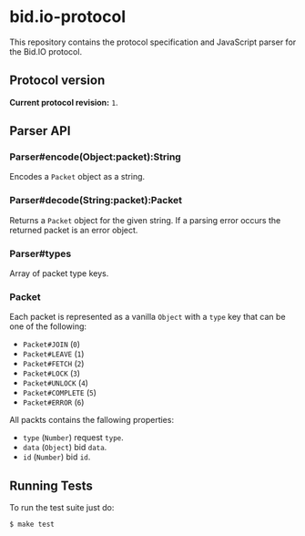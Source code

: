 
# bid.io-protocol

  This repository contains the protocol specification and JavaScript
  parser for the Bid.IO protocol.

## Protocol version

  **Current protocol revision:** `1`.

## Parser API

### Parser#encode(Object:packet):String

  Encodes a `Packet` object as a string.

### Parser#decode(String:packet):Packet

  Returns a `Packet` object for the given string. If a parsing error
  occurs the returned packet is an error object.

### Parser#types

  Array of packet type keys.

### Packet

  Each packet is represented as a vanilla `Object` with a
  `type` key that can be one of the following:

  - `Packet#JOIN` (`0`)
  - `Packet#LEAVE` (`1`)
  - `Packet#FETCH` (`2`)
  - `Packet#LOCK` (`3`)
  - `Packet#UNLOCK` (`4`)
  - `Packet#COMPLETE` (`5`)
  - `Packet#ERROR` (`6`)

  All packts contains the fallowing properties:

  - `type` (`Number`) request `type`. 
  - `data` (`Object`) bid `data`.
  - `id` (`Number`) bid `id`.

## Running Tests

  To run the test suite just do:

  `$ make test`
